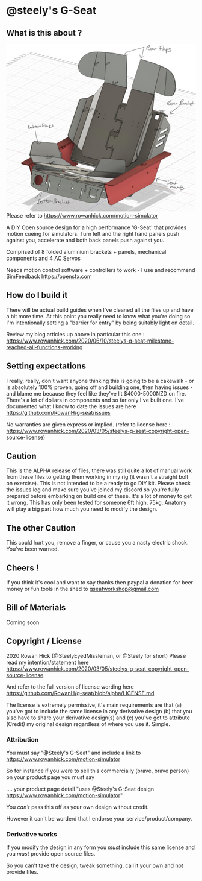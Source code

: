 # @steely's G-Seat

## What is this about ?
![G-Seat Diagram](https://raw.githubusercontent.com/RowanH/g-seat/alpha/aluminium-panels/IsoView.JPG)
Please refer to https://www.rowanhick.com/motion-simulator

A DIY Open source design for a high performance 'G-Seat' that provides motion cueing for simulators. Turn left and the right hand panels push against you, accelerate and both back panels push against you. 

Comprised of 8 folded aluminium brackets + panels, mechanical components and 4 AC Servos 

Needs motion control software + controllers to work - I use and recommend SimFeedback https://opensfx.com 

## How do I build it 
There will be actual build guides when I've cleaned all the files up and have a bit more time. At this point you really need to know what you're doing so I'm intentionally setting a "barrier for entry" by being suitably light on detail.

Review my blog articles up above in particular this one : 
https://www.rowanhick.com/2020/06/10/steelys-g-seat-milestone-reached-all-functions-working

## Setting expectations
I really, really, don't want anyone thinking this is going to be a cakewalk - or is absolutely 100% proven, going off and building one, then having issues - and blame me because they feel like they've lit $4000-5000NZD on fire. There's a lot of dollars in components and so far only I've built one. I've documented what I know to date the issues are here https://github.com/RowanH/g-seat/issues

No warranties are given express or implied. (refer to license here : https://www.rowanhick.com/2020/03/05/steelys-g-seat-copyright-open-source-license) 


## Caution 
This is the ALPHA release of files, there was still quite a lot of manual work from these files to getting them working in my rig (it wasn't a straight bolt on exercise).
This is not intended to be a ready to go DIY kit. Please check the issues log and make sure you've joined my discord so you're 
fully prepared before embarking on build one of these. It's a lot of money to get it wrong. This has only been tested for someone 6ft high, 75kg. Anatomy will play a big part how much you need to modify the design. 

## The other Caution  
This could hurt you, remove a finger, or cause you a nasty electric shock. You've been warned. 


## Cheers ! 

If you think it's cool and want to say thanks then paypal a donation for beer money or fun tools in the shed to gseatworkshop@gmail.com

## Bill of Materials

Coming soon 

## Copyright / License
2020 Rowan Hick (@SteelyEyedMissleman, or @Steely for short) 
Please read my intention/statement here 
https://www.rowanhick.com/2020/03/05/steelys-g-seat-copyright-open-source-license 

And refer to the full version of license wording here https://github.com/RowanH/g-seat/blob/alpha/LICENSE.md

The license is extremely permissive, it's main requirements are that (a) you've got to include the same license in any derivative design (b) that you also have to share your derivative design(s) and (c) you've got to attribute (Credit) my original design regardless of where you use it. Simple. 

### Attribution 

You must say "@Steely's G-Seat" and include a link to https://www.rowanhick.com/motion-simulator

So for instance if you were to sell this commercially (brave, brave person) on your product page you must say 

.... your product page detail "uses @Steely's G-Seat design https://www.rowanhick.com/motion-simulator" 

You *can't* pass this off as your own design without credit.

However it can't be worderd that I endorse your service/product/company.  

### Derivative works 

If you modify the design in any form you *must* include this same license and you *must* provide open source files. 

So you can't take the design, tweak something, call it your own and not provide files. 


